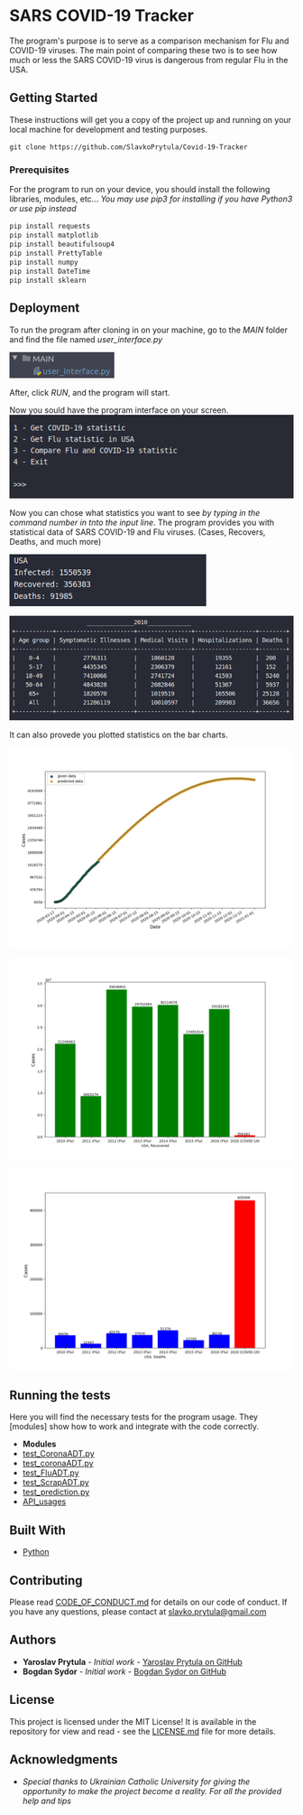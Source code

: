 # SARS COVID-19 Tracker

The program's purpose is to serve as a comparison mechanism for Flu and COVID-19 viruses. The main point of comparing these two is to see how much or less the SARS COVID-19 virus is dangerous from regular Flu in the USA.

## Getting Started

These instructions will get you a copy of the project up and running on your local machine for development and testing purposes. 
```
git clone https://github.com/SlavkoPrytula/Covid-19-Tracker
```

### Prerequisites

For the program to run on your device, you should install the following libraries, modules, etc...
*You may use pip3 for installing if you have Python3 or use pip instead*
```
pip install requests
pip install matplotlib
pip install beautifulsoup4
pip install PrettyTable
pip install numpy
pip install DateTime
pip install sklearn
```

## Deployment

To run the program after cloning in on your machine, go to the _MAIN_ folder and find the file named _user_interface.py_

![The folder and the filee](https://github.com/SlavkoPrytula/Covid-19-Tracker/blob/master/Photos/Screenshot_20200519_150357.png)

After, click _RUN_, and the program will start.

Now you sould have the program interface on your screen.
![Screen](https://github.com/SlavkoPrytula/Covid-19-Tracker/blob/master/Photos/Screenshot_20200519_152933.png)

Now you can chose what statistics you want to see _by typing in the command number in tnto the input line_. The program provides you with statistical data of SARS COVID-19 and Flu viruses. (Cases, Recovers, Deaths, and much more)

![Example_1](https://github.com/SlavkoPrytula/Covid-19-Tracker/blob/master/Photos/Screenshot_20200519_153037.png)

![Example_2](https://github.com/SlavkoPrytula/Covid-19-Tracker/blob/master/Photos/Screenshot_20200519_153130.png)

It can also provede you plotted statistics on the bar charts.


![Predicted number of cases for COVID-19 up till 2021](https://github.com/SlavkoPrytula/Covid-19-Tracker/blob/master/Photos/cases_prediction.png)

![Recovered now comparison from COVID-19 (red) to Flu(green)](https://github.com/SlavkoPrytula/Covid-19-Tracker/blob/master/Photos/total_deaths_comaparison.png)

![Predicted amount of deaths till 2021 for COVID-19 (red) and compared to recet data for Flu(blue)](https://github.com/SlavkoPrytula/Covid-19-Tracker/blob/master/Photos/total_deaths_predicted_comparison.png)




## Running the tests

Here you will find the necessary tests for the program usage. They [modules] show how to work and integrate with the code correctly.
* **Modules**
* [test_CoronaADT.py](https://github.com/SlavkoPrytula/Covid-19-Tracker/blob/master/Modules/ADT/COVID_ADT/test_CoronaADT.py)
* [test_coronaADT.py](https://github.com/SlavkoPrytula/Covid-19-Tracker/blob/master/Modules/ADT/COVID_ADT/test_coronaADT.py)
* [test_FluADT.py](https://github.com/SlavkoPrytula/Covid-19-Tracker/blob/master/Modules/ADT/FLU_ADT/test_FluADT.py)
* [test_ScrapADT.py](https://github.com/SlavkoPrytula/Covid-19-Tracker/blob/master/Modules/ADT/FLU_ADT/test_ScrapADT.py)
* [test_prediction.py](https://github.com/SlavkoPrytula/Covid-19-Tracker/blob/master/Modules/SIDE_MODULES/Prediction/test_prediction.py)
* [API_usages](https://github.com/SlavkoPrytula/Covid-19-Tracker/tree/master/Modules/SIDE_MODULES/API_usage)

## Built With

* [Python](https://www.python.org/download/releases/3.0/)

## Contributing

Please read [CODE_OF_CONDUCT.md](https://github.com/SlavkoPrytula/Covid-19-Tracker/blob/master/CODE_OF_CONDUCT.md) for details on our code of conduct.
If you have any questions, please contact at slavko.prytula@gmail.com

## Authors

* **Yaroslav Prytula** - *Initial work* - [Yaroslav Prytula on GitHub](https://github.com/SlavkoPrytula)
* **Bogdan Sydor** - *Initial work* - [Bogdan Sydor on GitHub](https://github.com/sydorbogdan)

## License

This project is licensed under the MIT License!
It is available in the repository for view and read - see the [LICENSE.md](https://github.com/SlavkoPrytula/Covid-19-Tracker/blob/master/LICENSE) file for more details.

## Acknowledgments

* _Special thanks to Ukrainian Catholic University for giving the opportunity to make the project become a reality. For all the provided help and tips_
